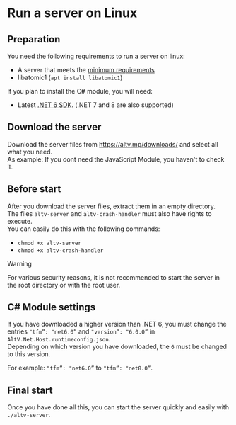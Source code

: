 # Run a server on Linux


## Preparation

You need the following requirements to run a server on linux:
- A server that meets the [minimum requirements](../serverspecs.md)
- libatomic1 (`apt install libatomic1`)

If you plan to install the C# module, you will need:
- Latest [.NET 6 SDK](https://dotnet.microsoft.com/en-us/download/dotnet/6.0). (.NET 7 and 8 are also supported)

## Download the server

Download the server files from https://altv.mp/downloads/ and select all what you need.<br />
As example: If you dont need the JavaScript Module, you haven't to check it.

## Before start

After you download the server files, extract them in an empty directory.<br />
The files `altv-server` and `altv-crash-handler` must also have rights to execute.<br />
You can easily do this with the following commands:
- `chmod +x altv-server`
- `chmod +x altv-crash-handler`

> [!WARNING]
> For various security reasons, it is not recommended to start the server in the root directory or with the root user.

## C# Module settings

If you have downloaded a higher version than .NET 6, you must change the entries `"tfm”: "net6.0”` and `"version”: "6.0.0”` in `AltV.Net.Host.runtimeconfig.json`.<br />
Depending on which version you have downloaded, the `6` must be changed to this version.

For example: `"tfm”: "net6.0”` to `"tfm”: "net8.0”`.

## Final start

Once you have done all this, you can start the server quickly and easily with `./altv-server`.
